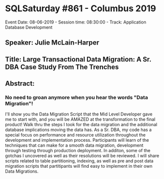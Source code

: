 # SQLSaturday #861 - Columbus 2019
Event Date: 08-06-2019 - Session time: 08:30:00 - Track: Application  Database Development
## Speaker: Julie McLain-Harper
## Title: Large Transactional Data Migration: A Sr. DBA Case Study From The Trenches
## Abstract:
### No need to groan anymore when you hear the words "Data Migration"!
I'll show you the Data Migration Script that the Mid Level Developer gave me to start with, and you will be AMAZED at the transformation to the final product!  Walk thru the steps I took for the data migration and the additional database implications moving the data has.  As a Sr. DBA, my code has a special focus on performance and resource utilization throughout the development and implementation process. Participants will learn of the techniques that can make for a smooth data migration, development through testing through production deployment. In additon, some of the gotchas I uncovered as well as their resolutions will be reviewed.  I will share scripts related to table partitioning, indexing, as well as pre and post data migration scripts that partitipants will find easy to implement in their own Data Migrations.
